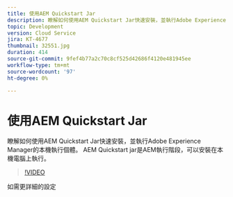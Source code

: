 ```yaml
---
title: 使用AEM Quickstart Jar
description: 瞭解如何使用AEM Quickstart Jar快速安裝，並執行Adobe Experience Manager的本機執行個體。 AEM Quickstart jar是AEM執行階段，可以安裝在本機電腦上執行。
topic: Development
version: Cloud Service
jira: KT-4677
thumbnail: 32551.jpg
duration: 414
source-git-commit: 9fef4b77a2c70c8cf525d42686f4120e481945ee
workflow-type: tm+mt
source-wordcount: '97'
ht-degree: 0%

---
```



# 使用AEM Quickstart Jar

瞭解如何使用AEM Quickstart Jar快速安裝，並執行Adobe Experience Manager的本機執行個體。 AEM Quickstart jar是AEM執行階段，可以安裝在本機電腦上執行。

>[!VIDEO](https://video.tv.adobe.com/v/32551?quality=12&learn=on)

如需更詳細的設定